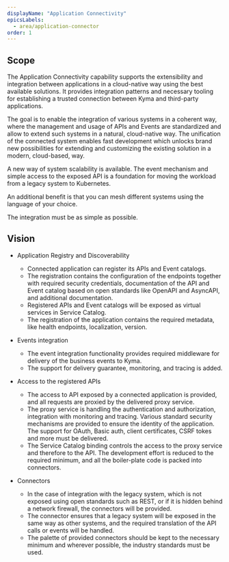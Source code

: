```yaml
---
displayName: "Application Connectivity"
epicsLabels:
  - area/application-connector
order: 1
---
```


## Scope

The Application Connectivity capability supports the extensibility and integration between applications in a cloud-native way using the best available solutions.
It provides integration patterns and necessary tooling for establishing a trusted connection between Kyma and third-party applications.

The goal is to enable the integration of various systems in a coherent way, where the management and usage of APIs and Events are standardized and allow to extend such systems in a natural, cloud-native way.
The unification of the connected system enables fast development which unlocks brand new possibilities for extending and customizing the existing solution in a modern, cloud-based, way.

A new way of system scalability is available. The event mechanism and simple access to the exposed API is a foundation for moving the workload from a legacy system to Kubernetes.

An additional benefit is that you can mesh different systems using the language of your choice.

The integration must be as simple as possible.

## Vision

* Application Registry and Discoverability

    * Connected application can register its APIs and Event catalogs. 
    * The registration contains the configuration of the endpoints together with required security credentials, documentation of the API and Event catalog based on open standards like OpenAPI and AsyncAPI, and additional documentation.
    * Registered APIs and Event catalogs will be exposed as virtual services in Service Catalog.
    * The registration of the application contains the required metadata, like health endpoints, localization, version.
    
* Events integration
    * The event integration functionality provides required middleware for delivery of the business events to Kyma.
    * The support for delivery guarantee, monitoring, and tracing is added.
    
* Access to the registered APIs
    * The access to API exposed by a connected application is provided, and all requests are proxied by the delivered proxy service.
    * The proxy service is handling the authentication and authorization, integration with monitoring and tracing. Various standard security mechanisms are provided to ensure the identity of the application. The support for OAuth, Basic auth, client certificates, CSRF tokes and more must be delivered.
    * The Service Catalog binding controls the access to the proxy service and therefore to the API. The development effort is reduced to the required minimum, and all the boiler-plate code is packed into connectors.
    
* Connectors
    * In the case of integration with the legacy system, which is not exposed using open standards such as REST, or if it is hidden behind a network firewall, the connectors will be provided.
    * The connector ensures that a legacy system will be exposed in the same way as other systems, and the required translation of the API calls or events will be handled. 
    * The palette of provided connectors should be kept to the necessary minimum and wherever possible, the industry standards must be used.